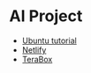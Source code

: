 # AI Project

- [Ubuntu tutorial](./ubuntu.md)
- [Netlify](https://www.netlify.com/)
- [TeraBox](https://www.terabox.com/)
